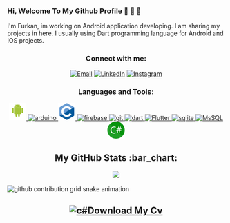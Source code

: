 

### Hi, Welcome To My Github Profile 👋 👋 👋

I'm Furkan, im working on Android application developing. I am sharing my projects in here. I usually using Dart programming language for Android and IOS projects. 


<h3 align="center">Connect with me:</h3>
<p align="center">
</a>
<a href="mailto:furkanayyildiz55@hotmail.com"><img alt="Email" src="https://img.shields.io/badge/Email-furkanayyildiz55@hotmail.com-blue?style=flat&logo=gmail"></a>
<a href="https://www.linkedin.com/in/furkanayyıldız/" target="_blank"><img alt="LinkedIn" src="https://img.shields.io/badge/LinkedIn-@furkanayyıldız-blue?style=flat&logo=linkedin"></a>
<a href="https://www.instagram.com/furkan55ss/"><img alt="Instagram" src="https://img.shields.io/badge/Instagram-furkan55ss-black?style=flat-square&logo=instagram"></a>
</p>

<h3 align="center">Languages and Tools:</h3>
<p align="center"> <a href="https://developer.android.com" target="_blank"> <img src="https://raw.githubusercontent.com/devicons/devicon/master/icons/android/android-original-wordmark.svg" alt="android" width="40" height="40"/> </a> <a href="https://www.arduino.cc/" target="_blank"> <img src="https://cdn.worldvectorlogo.com/logos/arduino-1.svg" alt="arduino" width="40" height="40"/> </a> <a href="https://www.cprogramming.com/" target="_blank"> <img src="https://raw.githubusercontent.com/devicons/devicon/master/icons/c/c-original.svg" alt="c" width="40" height="40"/> </a> <a href="https://firebase.google.com/" target="_blank"> <img src="https://www.vectorlogo.zone/logos/firebase/firebase-icon.svg" alt="firebase" width="40" height="40"/> </a> <a href="https://git-scm.com/" target="_blank"> <img src="https://www.vectorlogo.zone/logos/git-scm/git-scm-icon.svg" alt="git" width="40" height="40"/> </a>  <a href="https://dart.dev/" target="_blank"> <img src="https://www.vectorlogo.zone/logos/dartlang/dartlang-icon.svg" alt="dart" width="40" height="40"/> </a><a href="https://flutter.dev/" target="_blank"> <img src="https://www.vectorlogo.zone/logos/flutterio/flutterio-icon.svg" alt="Flutter" width="40" height="40"/> </a> <a href="https://www.sqlite.org/" target="_blank"> <img src="https://www.vectorlogo.zone/logos/sqlite/sqlite-icon.svg" alt="sqlite" width="40" height="40"/><a href="https://www.microsoft.com/en-us/sql-server/sql-server-downloads" target="_blank"> <img src="https://cdn-icons-png.flaticon.com/512/5968/5968364.png" alt="MsSQL" width="40" height="40"/> </a><a href="https://docs.microsoft.com/tr-tr/dotnet/csharp/" target="_blank"> <img src="https://raw.githubusercontent.com/github/explore/80688e429a7d4ef2fca1e82350fe8e3517d3494d/topics/csharp/csharp.png" alt="c#" width="40" height="40"/> </a>

<h2 align="center">My GitHub Stats :bar_chart:</h2>
<p align="center">
  <img src="https://github-readme-stats.vercel.app/api/top-langs/?username=furkanayyildiz55&layout=compact&theme=tokyonight" height="180"> 
</p>

 ![github contribution grid snake animation](https://github.com/furkanayyildiz55/furkanayyildiz55/blob/output/github-contribution-grid-snake.gif)

<h2 align="center"><a href="https://github.com/furkanayyildiz55/furkanayyildiz55/blob/main/Furkan_Ayyildiz_Cv.pdf" target="_blank"><img src="https://cdn-icons-png.flaticon.com/512/4470/4470351.png" alt="c#" width="15" height="15"/>Download My Cv </a></h2>
